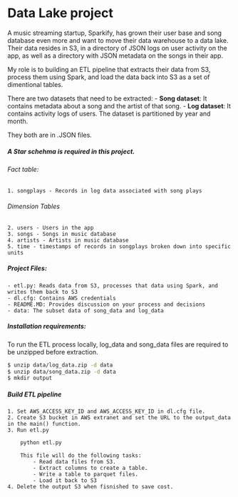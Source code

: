 # Data Lake project

A music streaming startup, Sparkify, has grown their user base and song database even more and want to move their data warehouse to a data lake. Their data resides in S3, in a directory of JSON logs on user activity on the app, as well as a directory with JSON metadata on the songs in their app.

My role is to building an ETL pipeline that extracts their data from S3, process them using Spark, and load the data back into S3 as a set of dimentional tables. 

There are two datasets that need to be extracted:
    - **Song dataset**: It contains metadata about a song and the artist of that song.
    - **Log dataset**: It contains activity logs of users. The dataset is partitioned by year and month.
    
They both are in .JSON files.

##### A Star schehma is required in this project.

###### Fact table:
    1. songplays - Records in log data associated with song plays

###### Dimension Tables
    2. users - Users in the app
    3. songs - Songs in music database
    4. artists - Artists in music database
    5. time - timestamps of records in songplays broken down into specific units

##### Project Files:
    - etl.py: Reads data from S3, processes that data using Spark, and writes them back to S3
    - dl.cfg: Contains AWS credentials
    - README.MD: Provides discussion on your process and decisions
    - data: The subset data of song_data and log_data

##### Installation requirements:
To run the ETL process locally, log_data and song_data files are required to be unzipped before extraction.

```bash
$ unzip data/log_data.zip -d data
$ unzip data/song_data.zip -d data
$ mkdir output
```


##### Build ETL pipeline
    1. Set AWS_ACCESS_KEY_ID and AWS_ACCESS_KEY_ID in dl.cfg file.
    2. Create S3 bucket in AWS extranet and set the URL to the output_data in the main() function.
    3. Run etl.py 
```bash
    python etl.py
```    
        This file will do the following tasks:
            - Read data files from S3.
            - Extract columns to create a table.
            - Write a table to parquet files.
            - Load it back to S3
    4. Delete the output S3 when fisnished to save cost.

